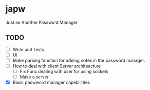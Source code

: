 # japw

Just an Another Password Manager

## TODO

 - [ ] Write unit Tests
 - [ ] UI
 - [ ] Make parsing function for adding notes in the password manager.
 - [ ] How to deal with client Server architeacture
   * [ ] Fix Func dealing with user for using sockets
   * [ ] Make a server 
 - [x] Basic paswword manager capebillities 